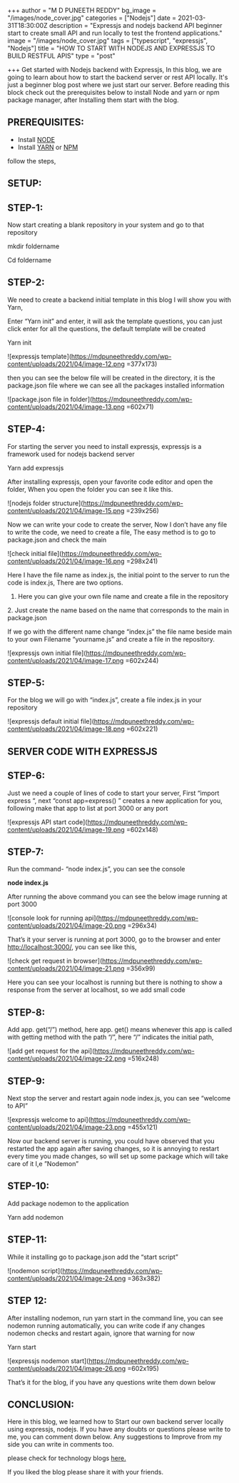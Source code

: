 +++
author = "M D PUNEETH REDDY"
bg_image = "/images/node_cover.jpg"
categories = ["Nodejs"]
date = 2021-03-31T18:30:00Z
description = "Expressjs and nodejs backend API beginner start to create small API and run locally to test the frontend applications."
image = "/images/node_cover.jpg"
tags = ["typescript", "expressjs", "Nodejs"]
title = "HOW TO START WITH NODEJS AND EXPRESSJS TO BUILD RESTFUL APIS"
type = "post"

+++
Get started with Nodejs backend with Expressjs, In this blog, we are going to learn about how to start the backend server or rest API locally. It's just a beginner blog post where we just start our server. Before reading this block check out the prerequisites below to install Node and yarn or npm package manager, after Installing them start with the blog.

## PREREQUISITES:

* Install [NODE](https://nodejs.org/en/download/)
* Install [YARN](https://yarnpkg.com/getting-started/install) or [NPM](https://www.npmjs.com/get-npm)

follow the steps,

## SETUP:

## **STEP-1:**

Now start creating a blank repository in your system and go to that repository

mkdir foldername

Cd foldername

## **STEP-2:**

We need to create a backend initial template in this blog I will show you with Yarn,

Enter “Yarn init” and enter, it will ask the template questions, you can just click enter for all the questions, the default template will be created

Yarn init

![expressjs template](https://mdpuneethreddy.com/wp-content/uploads/2021/04/image-12.png =377x173)

then you can see the below file will be created in the directory, it is the package.json file where we can see all the packages installed information

![package.json file in folder](https://mdpuneethreddy.com/wp-content/uploads/2021/04/image-13.png =602x71)

## **STEP-4**:

For starting the server you need to install expressjs, expressjs is a framework used for nodejs backend server

Yarn add expressjs

After installing expressjs, open your favorite code editor and open the folder, When you open the folder you can see it like this.

![nodejs folder structure](https://mdpuneethreddy.com/wp-content/uploads/2021/04/image-15.png =239x256)

Now we can write your code to create the server, Now I don’t have any file to write the code, we need to create a file, The easy method is to go to package.json and check the main

![check initial file](https://mdpuneethreddy.com/wp-content/uploads/2021/04/image-16.png =298x241)

Here I have the file name as index.js, the initial point to the server to run the code is index.js, There are two options.

1. Here you can give your own file name and create a file in the repository

2\. Just create the name based on the name that corresponds to the main in package.json

If we go with the different name change “index.js” the file name beside main to your own Filename “yourname.js” and create a file in the repository.

![expressjs own initial file](https://mdpuneethreddy.com/wp-content/uploads/2021/04/image-17.png =602x244)

## **STEP-5:**

For the blog we will go with “index.js”, create a file index.js in your repository

![expressjs default initial file](https://mdpuneethreddy.com/wp-content/uploads/2021/04/image-18.png =602x221)

## SERVER CODE WITH EXPRESSJS

## **STEP-6:**

Just we need a couple of lines of code to start your server, First “import express “, next “const app=express() ” creates a new application for you, following make that app to list at port 3000 or any port

![expressjs API start code](https://mdpuneethreddy.com/wp-content/uploads/2021/04/image-19.png =602x148)

## **STEP-7:**

Run the command- “node index.js”, you can see the console

**node index.js**

After running the above command you can see the below image running at port 3000

![console look for running api](https://mdpuneethreddy.com/wp-content/uploads/2021/04/image-20.png =296x34)

That’s it your server is running at port 3000, go to the browser and enter [http://localhost:3000/](http://localhost:3000/), you can see like this,

![check get request in browser](https://mdpuneethreddy.com/wp-content/uploads/2021/04/image-21.png =356x99)

Here you can see your localhost is running but there is nothing to show a response from the server at localhost, so we add small code

## **STEP-8**:

Add app. get(“/”) method, here app. get() means whenever this app is called with getting method with the path “/”, here “/” indicates the initial path,

![add get request for the api](https://mdpuneethreddy.com/wp-content/uploads/2021/04/image-22.png =516x248)

## **STEP-9**:

Next stop the server and restart again node index.js, you can see “welcome to API”

![expressjs welcome to api](https://mdpuneethreddy.com/wp-content/uploads/2021/04/image-23.png =455x121)

Now our backend server is running, you could have observed that you restarted the app again after saving changes, so it is annoying to restart every time you made changes, so will set up some package which will take care of it I,e ”Nodemon”

## **STEP-10:**

Add package nodemon to the application

Yarn add nodemon

## **STEP-11:**

While it installing go to package.json add the “start script”

![nodemon script](https://mdpuneethreddy.com/wp-content/uploads/2021/04/image-24.png =363x382)

## **STEP 12:**

After installing nodemon, run yarn start in the command line, you can see nodemon running automatically, you can write code if any changes nodemon checks and restart again, ignore that warning for now

Yarn start

![expressjs nodemon start](https://mdpuneethreddy.com/wp-content/uploads/2021/04/image-26.png =602x195)

That’s it for the blog, if you have any questions write them down below

## **CONCLUSION:**

Here in this blog, we learned how to Start our own backend server locally using expressjs, nodejs. If you have any doubts or questions please write to me, you can comment down below. Any suggestions to Improve from my side you can write in comments too.

please check for technology blogs [here.](https://mdpuneethreddy.com/category/technology/)

If you liked the blog please share it with your friends.